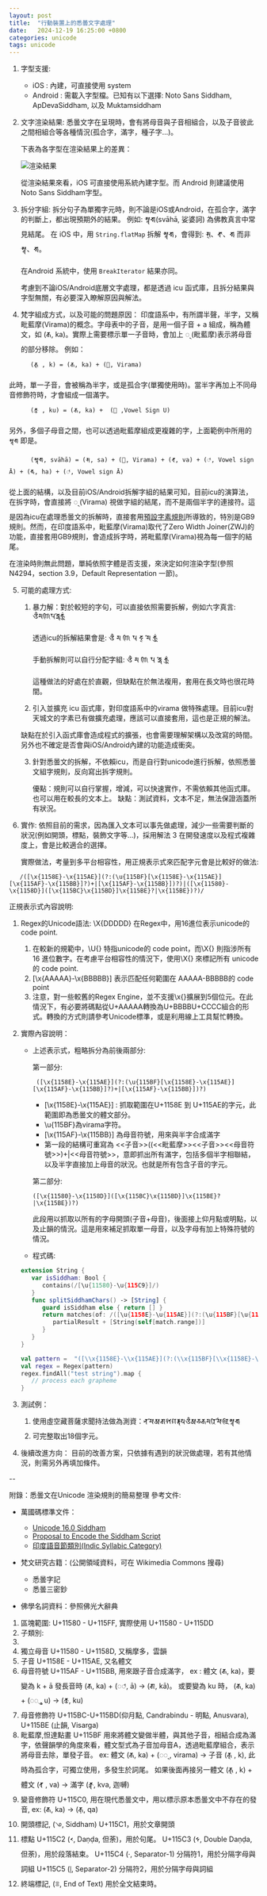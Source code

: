 ```yaml
---
layout: post
title:  "行動裝置上的悉曇文字處理"
date:   2024-12-19 16:25:00 +0800
categories: unicode
tags: unicode
---
```


1. 字型支援:
   - iOS : 內建，可直接使用 system
   - Android : 需載入字型檔。已知有以下選擇: Noto Sans Siddham, ApDevaSiddham, 以及 Muktamsiddham

2. 文字渲染結果:
   悉曇文字在呈現時，會有將母音與子音相組合，以及子音彼此之間相組合等各種情況(孤合字，滿字，種子字...)。

   下表為各字型在渲染結果上的差異：

   ![渲染結果](/assets/images/siddham_rendering_on_different_fonts.png)

   從渲染結果來看，iOS 可直接使用系統內建字型。而 Android 則建議使用Noto Sans Siddham字型。


3. 拆分字組:
   拆分句子為單獨字元時，則不論是iOS或Android，在孤合字，滿字的判斷上，都出現預期外的結果。
   例如: 𑖭𑖿𑖪𑖯𑖮𑖯(svāhā, 娑婆訶) 為佛教真言中常見結尾。
   在 iOS 中，用 `String.flatMap` 拆解 𑖭𑖿𑖪𑖯𑖮𑖯，會得到: 𑖭𑖿、𑖪𑖯、𑖮𑖯 而非 𑖭𑖿𑖪𑖯、𑖮𑖯。

   在Android 系統中，使用 `BreakIterator` 結果亦同。

   考慮到不論iOS/Android底層文字處理，都是透過 icu 函式庫，且拆分結果與字型無關，有必要深入瞭解原因與解法。


4. 梵字組成方式，以及可能的問題原因：
   印度語系中，有所謂半聲，半字，又稱毗藍摩(Virama)的概念。字母表中的子音，是用一個子音 + a 組成，稱為體文，如 (𑖎, ka)。實際上需要標示單一子音時，會加上 𑖿 (毗藍摩)表示將母音的部分移除。
   例如：   
```
      (𑖎𑖿 , k) = (𑖎, ka) + (𑖿, Virama)
```
   此時，單一子音，會被稱為半字，或是孤合字(單獨使用時)。當半字再加上不同母音修飾符時，才會組成一個滿字。
```
      (𑖎𑖲 , ku) = (𑖎, ka) +  (𑖲 ,Vowel Sign U)
```
   另外，多個子母音之間，也可以透過毗藍摩組成更複雜的字，上面範例中所用的 `𑖭𑖿𑖪𑖯𑖮𑖯` 即是。
```
      (𑖭𑖿𑖪𑖯𑖮𑖯, svāhā) = (𑖭, sa) + (𑖿, Virama) + (𑖪, va) + (◌𑖯, Vowel sign Ā) + (𑖮, ha) + (◌𑖯, Vowel sign Ā)
```
   從上面的結構，以及目前iOS/Android拆解字組的結果可知，目前icu的演算法，在拆字時，會直接將 𑖿 (Virama) 視做字組的結尾，而不是兩個半字的連接符。這是因為icu在處理悉曇文的拆解時，直接套用[預設字素規則](https://www.unicode.org/reports/tr29/#Grapheme_Cluster_Boundary_Rules)所導致的，特別是GB9規則。然而，在印度語系中，毗藍摩(Virama)取代了Zero Width Joiner(ZWJ)的功能，直接套用GB9規則，會造成拆字時，將毗藍摩(Virama)視為每一個字的結尾。

   在渲染時則無此問題，單純依照字體是否支援，來決定如何渲染字型(參照 N4294，section 3.9，Default Representation 一節)。

5. 可能的處理方式:
   1. 暴力解：對於較短的字句，可以直接依照需要拆解，例如六字真言: 𑖌𑖼𑖦𑖜𑖰𑖢𑖟𑖿𑖦𑖸𑖮𑖳𑖽
      
      透過icu的拆解結果會是: 𑖌𑖼 𑖦 𑖜𑖰 𑖢 𑖟𑖿 𑖦𑖸 𑖮𑖳𑖽

      手動拆解則可以自行分配字組: 𑖌𑖼 𑖦 𑖜𑖰 𑖢 𑖟𑖿𑖦𑖸 𑖮𑖳𑖽

      這種做法的好處在於直觀，但缺點在於無法複用，套用在長文時也很花時間。

   2. 引入並擴充 icu 函式庫，對印度語系中的virama 做特殊處理。目前icu對天城文的字素已有做擴充處理，應該可以直接套用，這也是正規的解法。

   缺點在於引入函式庫會造成程式的擴張，也會需要理解架構以及改寫的時間。另外也不確定是否會與iOS/Android內建的功能造成衝突。

   3. 針對悉曇文的拆解，不依賴icu，而是自行對unicode進行拆解，依照悉曇文組字規則，反向寫出拆字規則。

      優點：規則可以自行掌握，增減，可以快速實作，不需依賴其他函式庫。也可以用在較長的文本上。
      缺點：測試資料，文本不足，無法保證涵蓋所有狀況。

6. 實作:
   依照目前的需求，因為匯入文本可以事先做處理，減少一些需要判斷的狀況(例如開頭，標點，裝飾文字等...)，採用解法 3 在開發速度以及程式複雜度上，會是比較適合的選擇。

   實際做法，考量到多平台相容性，用正規表示式來匹配字元會是比較好的做法:
```
   /([\x{1158E}-\x{115AE}](?:(\u{115BF}[\x{1158E}-\x{115AE}][\x{115AF}-\x{115BB}]?)+|[\x{115AF}-\x{115BB}])?)|([\x{11580}-\x{1158D}]([\x{115BC}\x{115BD}]\x{115BE}?|\x{115BE})?)/
```

   正規表示式內容說明:
   1. Regex的Unicode語法: \X{DDDDD} 在Regex中，用16進位表示unicode的code point.
      1. 在較新的規範中，\U{} 特指unicode的 code point，而\X{} 則指涉所有 16 進位數字。在考慮平台相容性的情況下，使用\X{} 來標記所有 unicode的 code point.
      2. [\x{AAAAA}-\x{BBBBB}] 表示匹配任何範圍在 AAAAA-BBBBB的 code point
      3. 注意，對一些較舊的Regex Engine，並不支援\x{}擴展到5個位元。在此情況下，有必要將碼點從U+AAAAA轉換為U+BBBBU+CCCC組合的形式。轉換的方式則請參考Unicode標準，或是利用線上工具幫忙轉換。
   2. 實際內容說明：
      - 上述表示式，粗略拆分為前後兩部分:

        第一部分: 
        ```
         ([\x{1158E}-\x{115AE}](?:(\u{115BF}[\x{1158E}-\x{115AE}][\x{115AF}-\x{115BB}]?)+|[\x{115AF}-\x{115BB}])?)
        ```
         - [\x{1158E}-\x{115AE}] : 抓取範圍在U+1158E 到 U+115AE的字元，此範圍即為悉曇文的體文部分。
         - \u{115BF}為virama字符。
         - [\x{115AF}-\x{115BB}] 為母音符號，用來與半字合成滿字
         - 第一段的結構可重寫為 <<子音>>((<<毗藍摩>><<子音>><<母音符號>>)+|<<母音符號>>，意即抓出所有滿字，包括多個半字相聯結，以及半字直接加上母音的狀況。也就是所有包含子音的字元。

         第二部分:
         ```
         ([\x{11580}-\x{1158D}]([\x{115BC}\x{115BD}]\x{115BE}?|\x{115BE})?)
         ```
         此段用以抓取以所有的字母開頭(子音+母音)，後面接上仰月點或明點，以及止韻的情況。這是用來補足抓取單一母音，以及字母有加上特殊符號的情況。

      - 程式碼:
      ```swift
      extension String {
         var isSiddham: Bool {
            contains(/[\u{11580}-\u{115C9}]/)
         }
         func splitSiddhamChars() -> [String] {
            guard isSiddham else { return [] }
            return matches(of: /([\u{1158E}-\u{115AE}](?:(\u{115BF}[\u{1158E}-\u{115AE}][\u{115AF}-\u{115BB}]?)+|[\u{115AF}-\u{115BB}])?)|([\u{11580}-\u{1158D}]([\u{115BC}\u{115BD}]\u{115BE}?|\u{115BE})?)/.matchingSemantics(.unicodeScalar)).reduce([]) { partialResult, match in
               partialResult + [String(self[match.range])]
            }
         }
      }
      ```

      ```kotlin
      val pattern =  "([\\x{1158E}-\\x{115AE}](?:(\\x{115BF}[\\x{1158E}-\\x{115AE}][\\x{115AF}-\\x{115BB}]?)+|[\\x{115AF}-\\x{115BB}])?)|([\\x{11580}-\\x{1158D}]([\\x{115BC}\\x{115BD}]\\x{115BE}?|\\x{115BE})?)"
      val regex = Regex(pattern)
      regex.findAll("test string").map {
         // process each grapheme
      }
      ```

   3. 測試例：
      1. 使用虛空藏菩薩求聞持法做為測資：𑖡𑖦𑖺𑖁𑖎𑖯𑖫𑖐𑖨𑖿𑖥𑖧𑖌𑖼𑖁𑖨𑖿𑖧𑖎𑖦𑖨𑖰𑖦𑖻𑖩𑖰𑖭𑖿𑖪𑖯𑖮𑖯
      2. 可完整取出18個字元。

   4. 後續改進方向：
      目前的改善方案，只依據有遇到的狀況做處理，若有其他情況，則需另外再填加條件。

--

附錄：悉曇文在Unicode 渲染規則的簡易整理
參考文件:
- 萬國碼標準文件：
    - [Unicode 16.0 Siddham](http://www.unicode.org/charts/PDF/U11580.pdf)
    - [Proposal to Encode the Siddham Script](https://www.unicode.org/L2/L2012/12234r-n4294-siddham.pdf)
    - [印度語音節類別(Indic Syllabic Category)](https://www.unicode.org/Public/16.0.0/ucd/IndicSyllabicCategory.txt)

- 梵文研究古籍：(公開領域資料，可在 Wikimedia Commons 搜尋)
   - 悉曇字記
   - 悉曇三密鈔
- 佛學名詞資料：參照佛光大辭典    

1. 區塊範圍: U+11580 - U+115FF, 實際使用 U+11580 - U+115DD 
2. 子類別:
  1. 
  2. 獨立母音 U+11580 - U+1158D, 又稱摩多，雲韻
  3. 子音 U+1158E - U+115AE, 又名體文
  4. 母音符號 U+115AF - U+115BB, 用來跟子音合成滿字， 
     ex : 體文 (𑖎, ka)，要變為 k + ā 發長音時 (𑖎, ka) + (◌𑖯, ā) -> (𑖎𑖯, kā)。
     或要變為 ku 時， (𑖎, ka) + (◌𑖲 , u) -> (𑖎𑖲, ku)
  5. 母音修飾符 U+115BC-U+115BD(仰月點, Candrabindu - 明點, Anusvara), U+115BE (止韻, Visarga)
  6. 毗藍摩,怛達點畫 U+115BF 用來將體文變做半體，與其他子音，相結合成為滿字，依聲韻學的角度來看，體文型式為子音加母音A，透過毗藍摩組合，表示將母音去除，單發子音。
     ex: 體文 (𑖎, ka) + (◌𑖿 , virama) -> 子音 (𑖎𑖿 , k), 此時為孤合字，可獨立使用，多發生於詞尾。
         如果後面再接另一體文 (𑖎𑖿 , k) + 體文 (𑖪 , va) -> 滿字 (𑖎𑖿𑖪, kva, 迦嚩)
  7. 變音修飾符 U+115C0, 用在現代悉曇文中，用以標示原本悉曇文中不存在的發音, ex: (𑖎, ka) -> (𑖎𑗀, qa)
  8. 開頭標記, (𑗁, Siddham) U+115C1，用於文章開頭
  9. 標點 U+115C2 (𑗂, Daṇḍa, 但荼)，用於句尾。
         U+115C3 (𑗃, Double Daṇḍa, 但荼)，用於段落結束。
         U+115C4 (𑗄, Separator-1) 分隔符1，用於分隔字母與詞組
         U+115C5 (𑗅, Separator-2) 分隔符2，用於分隔字母與詞組
 10. 終端標記, (𑗉, End of Text) 用於全文結束時。
